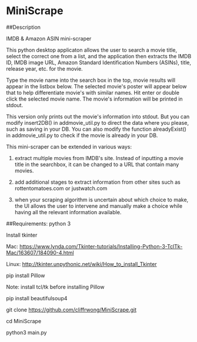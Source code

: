 # MiniScrape

##Description

IMDB & Amazon ASIN mini-scraper

This python desktop applicaton allows the user to search a movie title, select the correct one from a list, and the application then extracts the IMDB ID, IMDB image URL, Amazon Standard Identification Numbers (ASINs), title, release year, etc. for the movie.

Type the movie name into the search box in the top, movie results will appear in the listbox below. The selected movie's poster will appear below that to help differentiate movie's with similar names. Hit enter or double click the selected movie name. The movie's information will be printed in stdout. 	

This version only prints out the movie's information into stdout. But you can modify insert2DB() in addmovie_util.py to direct the data where you please, such as saving in your DB. You can also modify the function alreadyExist() in addmovie_util.py to check if the movie is already in your DB.

This mini-scraper can be extended in various ways:

1. extract multiple movies from IMDB's site. Instead of inputting a movie title in the searchbox, it can be changed to a URL that contain many movies.

2. add additional stages to extract information from other sites such as rottentomatoes.com or justwatch.com

3. when your scraping algorithm is uncertain about which choice to make, the UI allows the user to intervene and manually make a choice while having all the relevant information available. 


##Requirements:
python 3

Install tkinter 

Mac: https://www.lynda.com/Tkinter-tutorials/Installing-Python-3-TclTk-Mac/163607/184090-4.html

Linux: http://tkinter.unpythonic.net/wiki/How_to_install_Tkinter

pip install Pillow

Note: install tcl/tk before installing Pillow

pip install beautifulsoup4

git clone https://github.com/cliffrwong/MiniScrape.git

cd MiniScrape

python3 main.py


